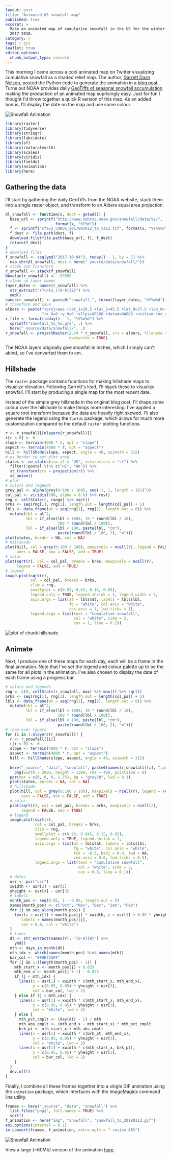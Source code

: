 ```yaml
---
layout: post
title: "Animated US snowfall map"
published: true
excerpt: >
  Make an animated map of cumulative snowfall in the US for the winter of 
  2017-2018.
category: r
tags: r gis
leaflet: true
editor_options: 
  chunk_output_type: console
---
```


This morning I came across a cool animated map on Twitter visualizing cumulative snowfall as a shaded relief map. The author, [Garrett Dash Nelson](http://people.matinic.us/garrett/#about), posted the Python code to generate the animation in a [blog post](http://viewshed.matinic.us/). Turns out NOAA provides daily [GeoTiffs of seasonal snowfall accumulation](http://www.nohrsc.noaa.gov/snowfall/) making the production of an animated map suprisingly easy. Just for fun I thought I'd throw together a quick R version of this map. As an added bonus, I'll display the date on the map and use some colour.

<img src="/img/snowfall/snowfall_to_20180112.gif" alt = "Snowfall Animation" style="display: block; margin: auto;" />


```r
library(raster)
library(tidyverse)
library(stringr)
library(lubridate)
library(sf)
library(rnaturalearth)
library(scales)
library(viridis)
library(fields)
library(animation)
library(here)
```

## Gathering the data

I'll start by gathering the daily GeoTiffs from the NOAA website, stack them into a single raster object, and transform to an Albers equal area projection.


```r
dl_snowfall <- function(x, dest = getwd()) {
  base_url <- sprintf("http://www.nohrsc.noaa.gov/snowfall/data/%s/",
                      format(x, "%Y%m"))
  f <- sprintf("sfav2_CONUS_2017093012_to_%s12.tif", format(x, "%Y%m%d"))
  f_dest <- file.path(dest, f)
  download.file(file.path(base_url, f), f_dest)
  return(f_dest)
}
# download files
f_snowfall <- seq(ymd("2017-10-04"), today() - 1, by = 1) %>% 
  map_chr(dl_snowfall, dest = here("_source/data/snowfall/"))
# stack and transform
r_snowfall <- stack(f_snowfall)
NAvalue(r_snowfall) <- -99999
# clean up layer names
layer_dates <- names(r_snowfall) %>% 
  str_extract("(?<=to_)[0-9]{8}") %>% 
  ymd()
names(r_snowfall) <- paste0("snowfall_", format(layer_dates, "%Y%m%d"))
# transform and save
albers <- paste("+proj=aea +lat_1=29.5 +lat_2=45.5 +lat_0=37.5 +lon_0=-96",
                "+x_0=0 +y_0=0 +ellps=GRS80 +datum=NAD83 +units=m +no_defs")
r_file <- format(today() - 1, "%Y%m%d") %>% 
  sprintf("snowfall_to_%s.grd", .) %>% 
  here("_source/data/snowfall/", .)
r_snowfall <- projectRaster(2.54 * r_snowfall, crs = albers, filename = r_file, 
                            overwrite = TRUE)
```



The NOAA layers originally give snowfall in inches, which I simply can't abind, so I've converted them to cm. 

## Hillshade

The `raster` package contains functions for making hillshade maps to visualize elevation. Following Garrett's lead, I'll hijack these to visualize snowfall. I'll start by producing a single map for the most recent date. 

Instead of the simple grey hillshade in the original blog post, I'll drape some colour over the hillshade to make things more interesting. I've applied a square root transform because the data are heavily right skewed. I'll also generate the legend using the `fields` package, which allows for much more customization compared to the default `raster` plotting functions.


```r
r <- r_snowfall[[nlayers(r_snowfall)]]
r[r < 0] <- 0
slope <- terrain(4000 * r, opt = "slope")
aspect <- terrain(4000 * r, opt = "aspect")
hill <- hillShade(slope, aspect, angle = 40, azimuth = 315)
# us border to set plot area
states <- ne_states(iso_a2 = "US", returnclass = "sf") %>% 
  filter(!postal %in% c("HI", "AK")) %>% 
  st_transform(crs = projection(r)) %>% 
  st_union()
# plot
# colors and legends
grey_pal <- alpha(grey(0:100 / 100), seq(-1, 1, length = 101)^2)
col_pal <- viridis(100, alpha = 0.6) %>% rev()
rng <- cellStats(r, range) %>% sqrt()
brks <- seq(rng[1], rng[2], length.out = length(col_pal) + 1)
lbls <- data_frame(at = seq(rng[1], rng[2], length.out = 8)) %>% 
  mutate(lbl = at^2,
         lbl = if_else(lbl < 1000, 10 * round(lbl / 10), 
                       100 * round(lbl / 100)),
         lbl = if_else(lbl < 100, paste(lbl, "cm"),
                       paste(round(lbl / 100, 2), "m")))
plot(states, border = NA, col = NA)
# hillshade 
plot(hill, col = grey(0:100 / 100), maxpixels = ncell(r), legend = FALSE, 
     axes = FALSE, box = FALSE, add = TRUE)
# color
plot(sqrt(r), col = col_pal, breaks = brks, maxpixels = ncell(r), 
     legend = FALSE, add = TRUE)
# legend
image.plot(sqrt(r),
           col = col_pal, breaks = brks,
           zlim = rng,
           smallplot = c(0.92, 0.93, 0.15, 0.85),
           legend.only = TRUE, legend.shrink = 1, legend.width = 5,
           axis.args = list(at = lbls$at, labels = lbls$lbl,
                            fg = "white", col.axis = "white",
                            cex.axis = 1, lwd.ticks = 1),
           legend.args = list(text = "Cumulative snowfall",
                              col = "white", side = 2,
                              cex = 1, line = 0.2))
```

<img src="/figures//snowfall_hillshade-1.svg" title="plot of chunk hillshade" alt="plot of chunk hillshade" style="display: block; margin: auto;" />

## Animate

Next, I produce one of these maps for each day, each will be a frame in the final animation. Note that I've set the legend and colour palette up to be the same for all plots in the animation. I've also chosen to display the date of each frame using a progress bar.


```r
# colors and legends
rng <- c(0, cellStats(r_snowfall, max) %>% max()) %>% sqrt()
brks <- seq(rng[1], rng[2], length.out = length(col_pal) + 1)
lbls <- data_frame(at = seq(rng[1], rng[2], length.out = 8)) %>% 
  mutate(lbl = at^2,
         lbl = if_else(lbl < 1000, 10 * round(lbl / 10), 
                       100 * round(lbl / 100)),
         lbl = if_else(lbl < 100, paste(lbl, "cm"),
                       paste(round(lbl / 100, 2), "m")))
# loop over layers
for (i in 1:nlayers(r_snowfall)) {
  r <- r_snowfall[[i]]
  r[r < 0] <- 0
  slope <- terrain(4000 * r, opt = "slope")
  aspect <- terrain(4000 * r, opt = "aspect")
  hill <- hillShade(slope, aspect, angle = 40, azimuth = 315)
  
  here("_source", "data", "snowfall", paste0(names(r_snowfall)[i], ".png")) %>% 
    png(width = 2000, height = 1300, res = 400, pointsize = 8)
  par(mar = c(0, 0, 0, 1.75), bg = "grey20", lwd = 0.1)
  plot(states, border = NA, col = NA)
  # hillshade 
  plot(hill, col = grey(0:100 / 100), maxpixels = ncell(r), legend = FALSE, 
       axes = FALSE, box = FALSE, add = TRUE)
  # color
  plot(sqrt(r), col = col_pal, breaks = brks, maxpixels = ncell(r), 
       legend = FALSE, add = TRUE)
  # legend
  image.plot(sqrt(r),
             col = col_pal, breaks = brks,
             zlim = rng,
             smallplot = c(0.93, 0.945, 0.15, 0.85),
             legend.only = TRUE, legend.shrink = 1, 
             axis.args = list(at = lbls$at, labels = lbls$lbl,
                              fg = "white", col.axis = "white", 
                              tck = -0.5, hadj = 0.4, lwd = NA,
                              cex.axis = 0.6, lwd.ticks = 0.5),
             legend.args = list(text = "Cumulative snowfall",
                                col = "white", side = 2,
                                cex = 0.8, line = 0.1))
  # dates
  usr <- par("usr")
  xwidth <- usr[2] - usr[1]
  yheight <- usr[4] - usr[3]
  # labels
  month_pos <- seq(0.05, 1 - 0.05, length.out = 5)
  names(month_pos) <- c("Oct", "Nov", "Dec", "Jan", "Feb")
  for (j in seq_along(month_pos)) {
    text(x = usr[1] + month_pos[j] * xwidth, y = usr[3] + 0.05 * yheight, 
       labels = names(month_pos)[j], 
       cex = 0.8, col = "white")
  }
  # lines
  dt <- str_extract(names(r), "[0-9]{8}") %>% 
    ymd()
  mth <- days_in_month(dt)
  mth_idx <- which(names(month_pos) %in% names(mth))
  bar_col <- "#FDE725FF"
  for (j in 1:(length(month_pos) - 1)) {
    mth_start_x <- month_pos[j] + 0.025
    mth_end_x <- month_pos[j + 1] - 0.025
    if (j < mth_idx) {
      lines(x = usr[1] + xwidth * c(mth_start_x, mth_end_x), 
            y = c(0.05, 0.05) * yheight + usr[3],
            col = bar_col, lwd = 2)
    } else if (j > mth_idx) {
      lines(x = usr[1] + xwidth * c(mth_start_x, mth_end_x), 
            y = c(0.05, 0.05) * yheight + usr[3],
            col = "white", lwd = 2)
    } else {
      mth_pct_cmplt <- (day(dt) - 1) / mth
      mth_abs_cmplt <- (mth_end_x - mth_start_x) * mth_pct_cmplt
      brk_pt <- mth_start_x + mth_abs_cmplt
      lines(x = usr[1] + xwidth * c(brk_pt, mth_end_x), 
            y = c(0.05, 0.05) * yheight + usr[3],
            col = "white", lwd = 2)
      lines(x = usr[1] + xwidth * c(mth_start_x, brk_pt), 
            y = c(0.05, 0.05) * yheight + usr[3],
            col = bar_col, lwd = 2)
    }
  }
  dev.off()
}
```

Finally, I combine all these frames together into a single GIF animation using the `animation` package, which interfaces with the ImageMagick command line utility.


```r
frames <- here("_source", "data", "snowfall") %>% 
  list.files("png$", full.names = TRUE) %>% 
  sort()
f_animation <- here("img", "snowfall", "snowfall_to_20180112.gif")
ani.options(interval = 0.1)
im.convert(frames, f_animation, extra.opts = "-resize 40%")
```

<img src="/img/snowfall/snowfall_to_20180112.gif" alt = "Snowfall Animation" style="display: block; margin: auto;" />



View a large (~60Mb) version of the animation [here](/img/snowfall/snowfall_to_20180112_fullsize.gif).

